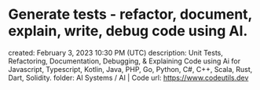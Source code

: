 # Generate tests - refactor, document, explain, write, debug code using AI.

created: February 3, 2023 10:30 PM (UTC)
description: Unit Tests, Refactoring, Documentation, Debugging, & Explaining Code using Ai for Javascript, Typescript, Kotlin, Java, PHP, Go, Python, C#, C++, Scala, Rust, Dart, Solidity.
folder: AI Systems / AI | Code
url: https://www.codeutils.dev